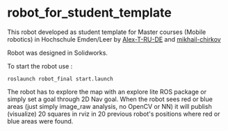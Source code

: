 # robot_for_student_template

This robot developed as student template for Master courses (Mobile robotics) in Hochschule Emden/Leer  by [Alex-T-RU-DE](https://github.com/Alex-T-RU-DE/) and [mikhail-chirkov](https://github.com/mikhail-chirkov)

Robot was designed in Solidworks. 

To start the robot use :

```
roslaunch robot_final start.launch
```

The robot has to explore the map with an explore lite ROS package or simply set a goal through 2D Nav goal. 
When the robot sees red or blue areas (just simply image_raw analysis, no OpenCV or NN) it will publish (visualize) 20 squares in rviz in 20 previous robot's positions where red or blue areas were found.

